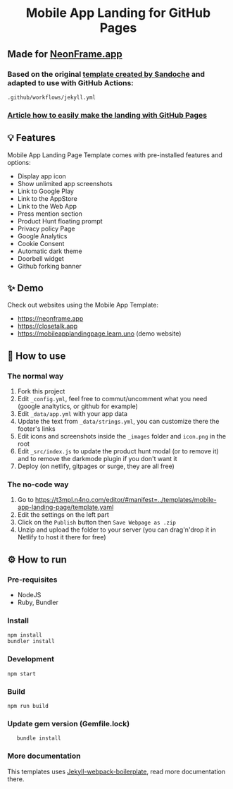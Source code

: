 


<h1 align="center">Mobile App Landing for GitHub Pages</h1>

## Made for [NeonFrame.app](https://neonframe.app)

### Based on the original [template created by Sandoche](https://github.com/sandoche/Mobile-app-landingpage-template) and adapted to use with GitHub Actions:
```
.github/workflows/jekyll.yml
```

### [Article how to easily make the landing with GitHub Pages](https://www.linkedin.com/pulse/beautiful-landing-mobile-app-github-pages-dmitri-chernysh-tfakf/)
##

## 💡 Features
Mobile App Landing Page Template comes with pre-installed features and options:
- Display app icon
- Show unlimited app screenshots
- Link to Google Play
- Link to the AppStore
- Link to the Web App
- Press mention section
- Product Hunt floating prompt
- Privacy policy Page
- Google Analytics
- Cookie Consent
- Automatic dark theme
- Doorbell widget
- Github forking banner

## ✨ Demo
Check out websites using the Mobile App Template:

- https://neonframe.app
- https://closetalk.app
- https://mobileapplandingpage.learn.uno (demo website)


## 📖 How to use

### The normal way

1. Fork this project
2. Edit `_config.yml`, feel free to commut/uncomment what you need (google analtytics, or github for example)
3. Edit `_data/app.yml` with your app data
4. Update the text from `_data/strings.yml`, you can customize there the footer's links
5. Edit icons and screenshots inside the `_images` folder and `icon.png` in the root
6. Edit `_src/index.js` to update the product hunt modal (or to remove it) and to remove the darkmode plugin if you don't want it
7. Deploy (on netlify, gitpages or surge, they are all free)

### The no-code way

1. Go to https://t3mpl.n4no.com/editor/#manifest=../templates/mobile-app-landing-page/template.yaml
2. Edit the settings on the left part
3. Click on the `Publish` button then `Save Webpage as .zip`
4. Unzip and upload the folder to your server (you can drag'n'drop it in Netlify to host it there for free)

## ⚙️ How to run

### Pre-requisites
- NodeJS
- Ruby, Bundler

### Install
```
npm install
bundler install
```

### Development
```
npm start
```

### Build
```
npm run build
```

### Update gem version (Gemfile.lock)
```
   bundle install
```

### More documentation
This templates uses [Jekyll-webpack-boilerplate](https://github.com/sandoche/Jekyll-webpack-boilerplate), read more documentation there.


